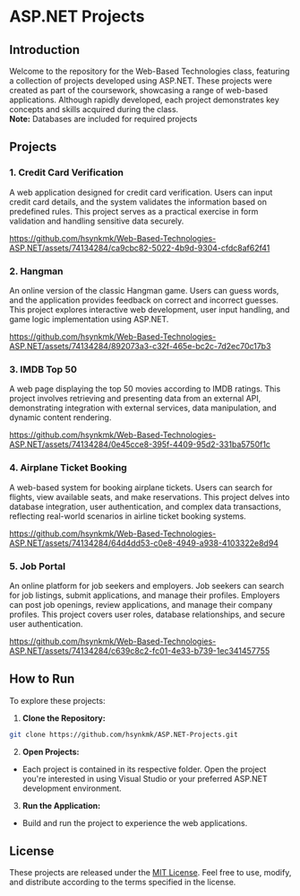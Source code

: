 # ASP.NET Projects

## Introduction

Welcome to the repository for the Web-Based Technologies class, featuring a collection of projects developed using ASP.NET. These projects were created as part of the coursework, showcasing a range of web-based applications. Although rapidly developed, each project demonstrates key concepts and skills acquired during the class. <br>
**Note:** Databases are included for required projects

## Projects
### 1. Credit Card Verification
A web application designed for credit card verification. Users can input credit card details, and the system validates the information based on predefined rules. This project serves as a practical exercise in form validation and handling sensitive data securely.

https://github.com/hsynkmk/Web-Based-Technologies-ASP.NET/assets/74134284/ca9cbc82-5022-4b9d-9304-cfdc8af62f41

### 2. Hangman
An online version of the classic Hangman game. Users can guess words, and the application provides feedback on correct and incorrect guesses. This project explores interactive web development, user input handling, and game logic implementation using ASP.NET.

https://github.com/hsynkmk/Web-Based-Technologies-ASP.NET/assets/74134284/892073a3-c32f-465e-bc2c-7d2ec70c17b3

### 3. IMDB Top 50
A web page displaying the top 50 movies according to IMDB ratings. This project involves retrieving and presenting data from an external API, demonstrating integration with external services, data manipulation, and dynamic content rendering.

https://github.com/hsynkmk/Web-Based-Technologies-ASP.NET/assets/74134284/0e45cce8-395f-4409-95d2-331ba5750f1c

### 4. Airplane Ticket Booking
A web-based system for booking airplane tickets. Users can search for flights, view available seats, and make reservations. This project delves into database integration, user authentication, and complex data transactions, reflecting real-world scenarios in airline ticket booking systems.

https://github.com/hsynkmk/Web-Based-Technologies-ASP.NET/assets/74134284/64d4dd53-c0e8-4949-a938-4103322e8d94

### 5. Job Portal
An online platform for job seekers and employers. Job seekers can search for job listings, submit applications, and manage their profiles. Employers can post job openings, review applications, and manage their company profiles. This project covers user roles, database relationships, and secure user authentication.

https://github.com/hsynkmk/Web-Based-Technologies-ASP.NET/assets/74134284/c639c8c2-fc01-4e33-b739-1ec341457755

## How to Run

To explore these projects:

1. **Clone the Repository:**
```bash
git clone https://github.com/hsynkmk/ASP.NET-Projects.git
```

2. **Open Projects:**
- Each project is contained in its respective folder. Open the project you're interested in using Visual Studio or your preferred ASP.NET development environment.

3. **Run the Application:**
- Build and run the project to experience the web applications.


## License

These projects are released under the [MIT License](LICENSE.md). Feel free to use, modify, and distribute according to the terms specified in the license.
